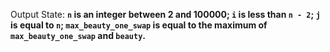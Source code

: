 Output State: **`n` is an integer between 2 and 100000; `i` is less than `n - 2`; `j` is equal to `n`; `max_beauty_one_swap` is equal to the maximum of `max_beauty_one_swap` and `beauty`.**